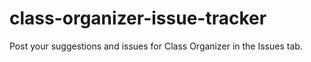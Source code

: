 # class-organizer-issue-tracker
Post your suggestions and issues for Class Organizer in the Issues tab.
